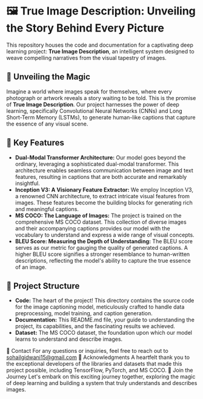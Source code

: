 # 🖼️ True Image Description: Unveiling the Story Behind Every Picture

This repository houses the code and documentation for a captivating deep learning project: **True Image Description**, an intelligent system designed to weave compelling narratives from the visual tapestry of images. 

## 🧠  Unveiling the Magic

Imagine a world where images speak for themselves, where every photograph or artwork reveals a story waiting to be told. This is the promise of **True Image Description**. Our project harnesses the power of deep learning, specifically Convolutional Neural Networks (CNNs) and Long Short-Term Memory (LSTMs), to generate human-like captions that capture the essence of any visual scene.

## 🚀 Key Features

* **Dual-Modal Transformer Architecture:**  Our model goes beyond the ordinary, leveraging a sophisticated dual-modal transformer. This architecture enables seamless communication between image and text features, resulting in captions that are both accurate and remarkably insightful. 
* **Inception V3: A Visionary Feature Extractor:**  We employ Inception V3, a renowned CNN architecture, to extract intricate visual features from images. These features become the building blocks for generating rich and meaningful captions.
* **MS COCO: The Language of Images:**  The project is trained on the comprehensive MS COCO dataset. This collection of diverse images and their accompanying captions provides our model with the vocabulary to understand and express a wide range of visual concepts.
* **BLEU Score: Measuring the Depth of Understanding:**  The BLEU score serves as our metric for gauging the quality of generated captions.  A higher BLEU score signifies a stronger resemblance to human-written descriptions, reflecting the model's ability to capture the true essence of an image.

## 📁 Project Structure

* **Code:** The heart of the project! This directory contains the source code for the image captioning model, meticulously crafted to handle data preprocessing, model training, and caption generation.
* **Documentation:** This README.md file, your guide to understanding the project, its capabilities, and the fascinating results we achieved.
* **Dataset:** The MS COCO dataset, the foundation upon which our model learns to understand and describe images.

📧 Contact
For any questions or inquiries, feel free to reach out to sohailgidwani15@gmail.com
🙌 Acknowledgments
A heartfelt thank you to the exceptional developers of the libraries and datasets that made this project possible, including TensorFlow, PyTorch, and MS COCO.
🌟 Join the Journey
Let's embark on this exciting journey together, exploring the magic of deep learning and building a system that truly understands and describes images.
